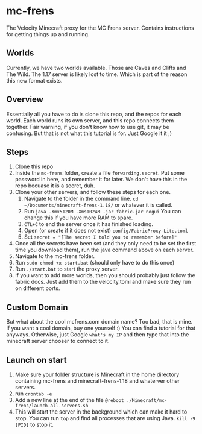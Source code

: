 # mc-frens

The Velocity Minecraft proxy for the MC Frens server. Contains instructions for getting things up and running.

## Worlds
Currently, we have two worlds available. Those are Caves and Cliffs and The Wild. The 1.17 server is likely lost to time. Which is part of the reason this new format exists.

## Overview
Essentially all you have to do is clone this repo, and the repos for each world. Each world runs its own server, and this repo connects them together. Fair warning, if you don't know how to use git, it may be confusing. But that is not what this tutorial is for. Just Google it it ;)

## Steps
1. Clone this repo
2. Inside the `mc-frens` folder, create a file `forwarding.secret`. Put some password in here, and remember it for later. We don't have this in the repo becuase it is a secret, duh.
2. Clone your other servers, and follow these steps for each one.
    1. Navigate to the folder in the command line. `cd ~/Documents/minecraft-frens-1.18/` or whatever it is called.
    2. Run `java -Xmx5120M -Xms1024M -jar fabric.jar nogui` You can change this if you have more RAM to spare.
    3. `CTL+C` to end the server once it has finished loading.
    4. Open (or create if it does not exist) `config/FabricProxy-Lite.toml`
    5. Set `secret = "[The secret I told you to remember before]"`
3. Once all the secrets have been set (and they only need to be set the first time you download them), run the java command above on each server.
4. Navigate to the mc-frens folder.
5. Run `sudo chmod +x start.bat` (should only have to do this once)
6. Run `./start.bat` to start the proxy server.
7. If you want to add more worlds, then you should probably just follow the fabric docs. Just add them to the velocity.toml and make sure they run on different ports.

## Custom Domain
But what about the cool mcfrens.com domain name? Too bad, that is mine. If you want a cool domain, buy one yourself :) You can find a tutorial for that anyways. Otherwise, just Google `what's my IP` and then type that into the minecraft server chooser to connect to it.

## Launch on start

1. Make sure your folder structure is Minecraft in the home directory containing mc-frens and minecraft-frens-1.18 and whaterver other servers.
2. run `crontab -e`
3. Add a new line at the end of the file `@reboot ./Minecraft/mc-frens/launch-all-servers.sh`
4. This will start the server in the background which can make it hard to stop. You can run `top` and find all processes that are using Java. `kill -9 [PID]` to stop it.
